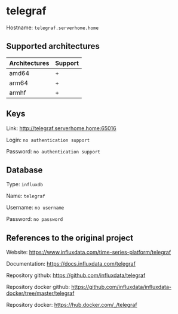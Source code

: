# telegraf
Hostname: `telegraf.serverhome.home`

## Supported architectures
| Architectures | Support |
| :------------ | :------ |
| amd64         | +       |
| arm64         | +       |
| armhf         | +       |

## Keys
Link: http://telegraf.serverhome.home:65016

Login: `no authentication support`

Password: `no authentication support`

## Database
Type: `influxdb`

Name: `telegraf`

Username: `no username`

Password: `no password`

## References to the original project
Website: https://www.influxdata.com/time-series-platform/telegraf

Documentation: https://docs.influxdata.com/telegraf

Repository github: https://github.com/influxdata/telegraf

Repository docker github: https://github.com/influxdata/influxdata-docker/tree/master/telegraf

Repository docker: https://hub.docker.com/_/telegraf